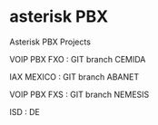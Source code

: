 # asterisk PBX
Asterisk PBX Projects

VOIP PBX FXO : GIT branch CEMIDA

IAX MEXICO   : GIT branch ABANET

VOIP PBX FXS : GIT branch NEMESIS

ISD          : DE
